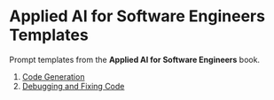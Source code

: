 # Applied AI for Software Engineers Templates

Prompt templates from the **Applied AI for Software Engineers** book.

1. [Code Generation](code_generation.md)
2. [Debugging and Fixing Code](debugging.md)

